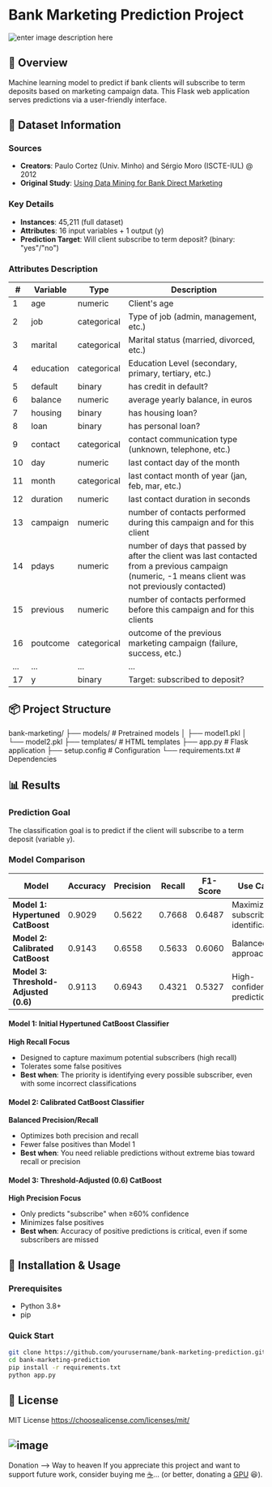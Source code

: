 
# Bank Marketing Prediction Project

![enter image description here](https://www.pngplay.com/wp-content/uploads/2/Bank-PNG-Photos.png)

## 📌 Overview
Machine learning model to predict if bank clients will subscribe to term deposits based on marketing campaign data. This Flask web application serves predictions via a user-friendly interface.

## 📂 Dataset Information

### Sources
- **Creators**: Paulo Cortez (Univ. Minho) and Sérgio Moro (ISCTE-IUL) @ 2012
- **Original Study**: [Using Data Mining for Bank Direct Marketing](https://www.researchgate.net/publication/228346283_Using_Data_Mining_for_Bank_Direct_Marketing)

### Key Details
- **Instances**: 45,211 (full dataset)
- **Attributes**: 16 input variables + 1 output (y)
- **Prediction Target**: Will client subscribe to term deposit? (binary: "yes"/"no")

### Attributes Description
| # | Variable | Type | Description |
|---|----------|------|-------------|
| 1 | age | numeric | Client's age |
| 2 | job | categorical | Type of job (admin, management, etc.) |
| 3 | marital | categorical | Marital status (married, divorced, etc.)|
| 4 | education  | categorical | Education Level (secondary, primary, tertiary, etc.) |
| 5 | default  | binary | has credit in default?|
| 6 | balance  | numeric | average yearly balance, in euros |
| 7 | housing  | binary | has housing loan? |
| 8 | loan | binary | has personal loan? |
| 9 | contact | categorical | contact communication type (unknown, telephone, etc.) |
| 10 | day | numeric | last contact day of the month |
| 11 | month | categorical | last contact month of year (jan, feb, mar, etc.)|
| 12 | duration | numeric | last contact duration in seconds |
| 13 | campaign | numeric | number of contacts performed during this campaign and for this client |
| 14 | pdays | numeric | number of days that passed by after the client was last contacted from a previous campaign (numeric, -1 means client was not previously contacted) |
| 15 | previous | numeric | number of contacts performed before this campaign and for this clients |
| 16 | poutcome | categorical | outcome of the previous marketing campaign (failure, success, etc.)|
| ... | ... | ... | ... |
| 17 | y | binary | Target: subscribed to deposit? |

## 📦 Project Structure

bank-marketing/
├── models/               # Pretrained models
│   ├── model1.pkl
│   └── model2.pkl
├── templates/            # HTML templates
├── app.py                # Flask application
├── setup.config          # Configuration
└── requirements.txt      # Dependencies


## 📊 Results

### Prediction Goal
The classification goal is to predict if the client will subscribe to a term deposit (variable `y`).

### Model Comparison

| Model | Accuracy | Precision | Recall | F1-Score | Use Case |
|-------|----------|-----------|--------|----------|----------|
| **Model 1: Hypertuned CatBoost** | 0.9029 | 0.5622 | 0.7668 | 0.6487 | Maximize subscriber identification |
| **Model 2: Calibrated CatBoost** | 0.9143 | 0.6558 | 0.5633 | 0.6060 | Balanced approach |
| **Model 3: Threshold-Adjusted (0.6)** | 0.9113 | 0.6943 | 0.4321 | 0.5327 | High-confidence predictions |

#### Model 1: Initial Hypertuned CatBoost Classifier
**High Recall Focus**  
- Designed to capture maximum potential subscribers (high recall)
- Tolerates some false positives
- **Best when**: The priority is identifying every possible subscriber, even with some incorrect classifications

#### Model 2: Calibrated CatBoost Classifier  
**Balanced Precision/Recall**  
- Optimizes both precision and recall
- Fewer false positives than Model 1
- **Best when**: You need reliable predictions without extreme bias toward recall or precision

#### Model 3: Threshold-Adjusted (0.6) CatBoost  
**High Precision Focus**  
- Only predicts "subscribe" when ≥60% confidence
- Minimizes false positives
- **Best when**: Accuracy of positive predictions is critical, even if some subscribers are missed


## 🚀 Installation & Usage

### Prerequisites
- Python 3.8+
- pip

### Quick Start
```bash
git clone https://github.com/yourusername/bank-marketing-prediction.git
cd bank-marketing-prediction
pip install -r requirements.txt
python app.py
```

## 📜 License
MIT License https://choosealicense.com/licenses/mit/


## ![image](https://github.com/user-attachments/assets/4978c163-77f2-455b-bbe3-3318476559e8)
Donation --> Way to heaven
If you appreciate this project and want to support future work, consider buying me [☕](https://buymeacoffee.com/prasadpandp)... (or better, donating a [GPU](https://www.amazon.in/gp/cart/view.html?ref_=nav_cart) 😆).
